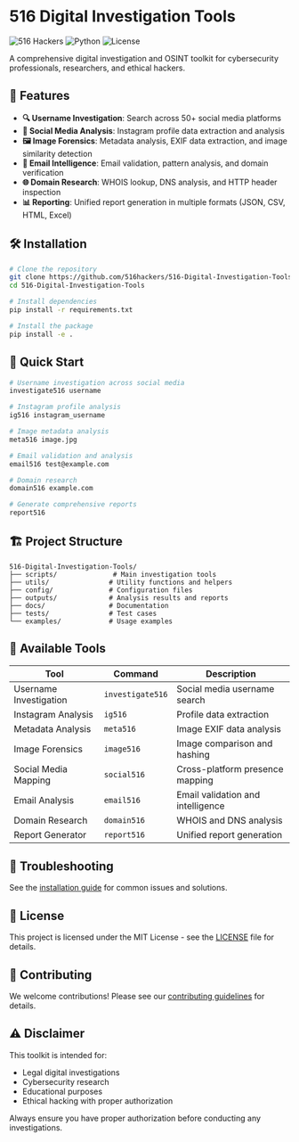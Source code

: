
# 516 Digital Investigation Tools

![516 Hackers](https://img.shields.io/badge/516-Hackers-blue)
![Python](https://img.shields.io/badge/Python-3.8%2B-green)
![License](https://img.shields.io/badge/License-MIT-yellow)

A comprehensive digital investigation and OSINT toolkit for cybersecurity professionals, researchers, and ethical hackers.

## 🚀 Features

- **🔍 Username Investigation**: Search across 50+ social media platforms
- **📸 Social Media Analysis**: Instagram profile data extraction and analysis
- **🖼️ Image Forensics**: Metadata analysis, EXIF data extraction, and image similarity detection
- **📧 Email Intelligence**: Email validation, pattern analysis, and domain verification
- **🌐 Domain Research**: WHOIS lookup, DNS analysis, and HTTP header inspection
- **📊 Reporting**: Unified report generation in multiple formats (JSON, CSV, HTML, Excel)

## 🛠️ Installation

```bash
# Clone the repository
git clone https://github.com/516hackers/516-Digital-Investigation-Tools.git
cd 516-Digital-Investigation-Tools

# Install dependencies
pip install -r requirements.txt

# Install the package
pip install -e .
```

## 📖 Quick Start

```bash
# Username investigation across social media
investigate516 username

# Instagram profile analysis
ig516 instagram_username

# Image metadata analysis
meta516 image.jpg

# Email validation and analysis
email516 test@example.com

# Domain research
domain516 example.com

# Generate comprehensive reports
report516
```

## 🏗️ Project Structure

```
516-Digital-Investigation-Tools/
├── scripts/              # Main investigation tools
├── utils/               # Utility functions and helpers
├── config/              # Configuration files
├── outputs/             # Analysis results and reports
├── docs/                # Documentation
├── tests/               # Test cases
└── examples/            # Usage examples
```

## 🔧 Available Tools

| Tool | Command | Description |
|------|---------|-------------|
| Username Investigation | `investigate516` | Social media username search |
| Instagram Analysis | `ig516` | Profile data extraction |
| Metadata Analysis | `meta516` | Image EXIF data analysis |
| Image Forensics | `image516` | Image comparison and hashing |
| Social Media Mapping | `social516` | Cross-platform presence mapping |
| Email Analysis | `email516` | Email validation and intelligence |
| Domain Research | `domain516` | WHOIS and DNS analysis |
| Report Generator | `report516` | Unified report generation |

## 🐛 Troubleshooting

See the [installation guide](docs/installation.md) for common issues and solutions.

## 📄 License

This project is licensed under the MIT License - see the [LICENSE](LICENSE) file for details.

## 🤝 Contributing

We welcome contributions! Please see our [contributing guidelines](docs/contributing.md) for details.

## ⚠️ Disclaimer

This toolkit is intended for:
- Legal digital investigations
- Cybersecurity research
- Educational purposes
- Ethical hacking with proper authorization

Always ensure you have proper authorization before conducting any investigations.
